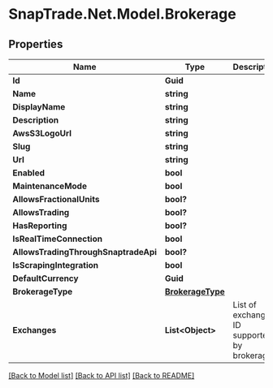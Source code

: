 # SnapTrade.Net.Model.Brokerage

## Properties

Name | Type | Description | Notes
------------ | ------------- | ------------- | -------------
**Id** | **Guid** |  | [optional] 
**Name** | **string** |  | [optional] 
**DisplayName** | **string** |  | [optional] 
**Description** | **string** |  | [optional] 
**AwsS3LogoUrl** | **string** |  | [optional] 
**Slug** | **string** |  | [optional] 
**Url** | **string** |  | [optional] 
**Enabled** | **bool** |  | [optional] 
**MaintenanceMode** | **bool** |  | [optional] 
**AllowsFractionalUnits** | **bool?** |  | [optional] 
**AllowsTrading** | **bool?** |  | [optional] 
**HasReporting** | **bool?** |  | [optional] 
**IsRealTimeConnection** | **bool** |  | [optional] 
**AllowsTradingThroughSnaptradeApi** | **bool?** |  | [optional] 
**IsScrapingIntegration** | **bool** |  | [optional] 
**DefaultCurrency** | **Guid** |  | [optional] 
**BrokerageType** | [**BrokerageType**](BrokerageType.md) |  | [optional] 
**Exchanges** | **List&lt;Object&gt;** | List of exchange ID supported by brokerage | [optional] 

[[Back to Model list]](../README.md#documentation-for-models) [[Back to API list]](../README.md#documentation-for-api-endpoints) [[Back to README]](../README.md)

